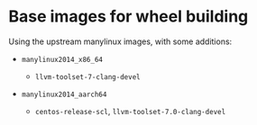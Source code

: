# Base images for wheel building

Using the upstream manylinux images, with some additions:

- `manylinux2014_x86_64`
    - `llvm-toolset-7-clang-devel`

- `manylinux2014_aarch64`
    - `centos-release-scl`, `llvm-toolset-7.0-clang-devel`
